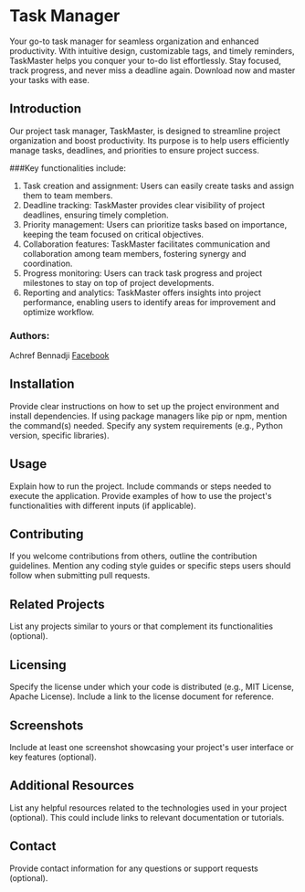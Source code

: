 # Task Manager

Your go-to task manager for seamless organization and enhanced productivity. With intuitive design, customizable tags, and timely reminders, TaskMaster helps you conquer your to-do list effortlessly. Stay focused, track progress, and never miss a deadline again. Download now and master your tasks with ease.

## Introduction

Our project task manager, TaskMaster, is designed to streamline project organization and boost productivity. Its purpose is to help users efficiently manage tasks, deadlines, and priorities to ensure project success. 

###Key functionalities include:
1. Task creation and assignment: Users can easily create tasks and assign them to team members.
2. Deadline tracking: TaskMaster provides clear visibility of project deadlines, ensuring timely completion.
3. Priority management: Users can prioritize tasks based on importance, keeping the team focused on critical objectives.
4. Collaboration features: TaskMaster facilitates communication and collaboration among team members, fostering synergy and coordination.
5. Progress monitoring: Users can track task progress and project milestones to stay on top of project developments.
6. Reporting and analytics: TaskMaster offers insights into project performance, enabling users to identify areas for improvement and optimize workflow.
   
### Authors:
Achref Bennadji [Facebook](https://www.facebook.com/profile.php?id=100009395125800&locale=fr_FR)
## Installation

Provide clear instructions on how to set up the project environment and install dependencies.
If using package managers like pip or npm, mention the command(s) needed.
Specify any system requirements (e.g., Python version, specific libraries).
## Usage

Explain how to run the project.
Include commands or steps needed to execute the application.
Provide examples of how to use the project's functionalities with different inputs (if applicable).
## Contributing

If you welcome contributions from others, outline the contribution guidelines.
Mention any coding style guides or specific steps users should follow when submitting pull requests.
## Related Projects

List any projects similar to yours or that complement its functionalities (optional).
## Licensing

Specify the license under which your code is distributed (e.g., MIT License, Apache License).
Include a link to the license document for reference.
## Screenshots

Include at least one screenshot showcasing your project's user interface or key features (optional).
## Additional Resources

List any helpful resources related to the technologies used in your project (optional).
This could include links to relevant documentation or tutorials.
## Contact

Provide contact information for any questions or support requests (optional).
